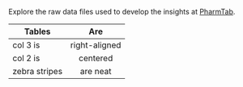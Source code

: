 Explore the raw data files used to develop the insights at [PharmTab](https://pharmtab.com).


| Tables        | Are           |
| ------------- |:-------------:|
| col 3 is      | right-aligned |
| col 2 is      | centered      |
| zebra stripes | are neat      |
